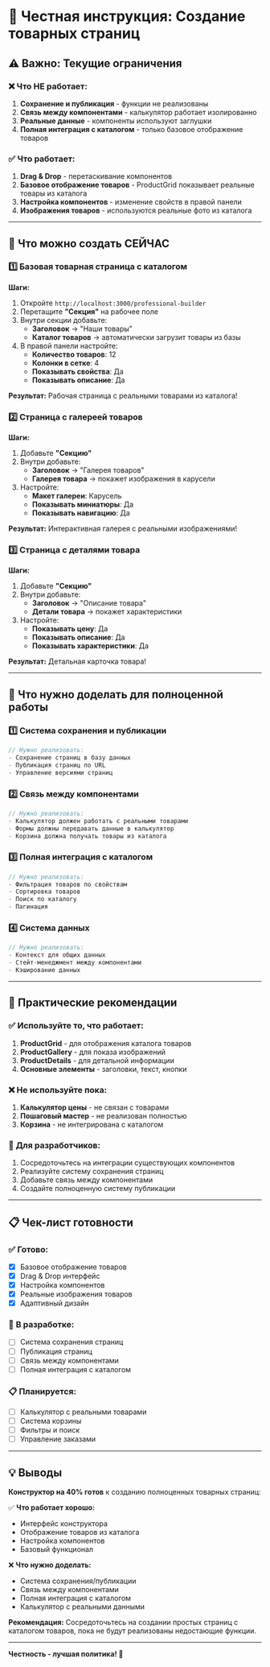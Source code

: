 # 🔧 Честная инструкция: Создание товарных страниц

## ⚠️ **Важно: Текущие ограничения**

### ❌ **Что НЕ работает:**
1. **Сохранение и публикация** - функции не реализованы
2. **Связь между компонентами** - калькулятор работает изолированно
3. **Реальные данные** - компоненты используют заглушки
4. **Полная интеграция с каталогом** - только базовое отображение товаров

### ✅ **Что работает:**
1. **Drag & Drop** - перетаскивание компонентов
2. **Базовое отображение товаров** - ProductGrid показывает реальные товары из каталога
3. **Настройка компонентов** - изменение свойств в правой панели
4. **Изображения товаров** - используются реальные фото из каталога

---

## 🚀 **Что можно создать СЕЙЧАС**

### 1️⃣ **Базовая товарная страница с каталогом**

**Шаги:**
1. Откройте `http://localhost:3000/professional-builder`
2. Перетащите **"Секция"** на рабочее поле
3. Внутри секции добавьте:
   - **Заголовок** → "Наши товары"
   - **Каталог товаров** → автоматически загрузит товары из базы
4. В правой панели настройте:
   - **Количество товаров**: 12
   - **Колонки в сетке**: 4
   - **Показывать свойства**: Да
   - **Показывать описание**: Да

**Результат:** Рабочая страница с реальными товарами из каталога!

### 2️⃣ **Страница с галереей товаров**

**Шаги:**
1. Добавьте **"Секцию"**
2. Внутри добавьте:
   - **Заголовок** → "Галерея товаров"
   - **Галерея товара** → покажет изображения в карусели
3. Настройте:
   - **Макет галереи**: Карусель
   - **Показывать миниатюры**: Да
   - **Показывать навигацию**: Да

**Результат:** Интерактивная галерея с реальными изображениями!

### 3️⃣ **Страница с деталями товара**

**Шаги:**
1. Добавьте **"Секцию"**
2. Внутри добавьте:
   - **Заголовок** → "Описание товара"
   - **Детали товара** → покажет характеристики
3. Настройте:
   - **Показывать цену**: Да
   - **Показывать описание**: Да
   - **Показывать характеристики**: Да

**Результат:** Детальная карточка товара!

---

## 🔧 **Что нужно доделать для полноценной работы**

### 1️⃣ **Система сохранения и публикации**
```typescript
// Нужно реализовать:
- Сохранение страниц в базу данных
- Публикация страниц по URL
- Управление версиями страниц
```

### 2️⃣ **Связь между компонентами**
```typescript
// Нужно реализовать:
- Калькулятор должен работать с реальными товарами
- Формы должны передавать данные в калькулятор
- Корзина должна получать товары из каталога
```

### 3️⃣ **Полная интеграция с каталогом**
```typescript
// Нужно реализовать:
- Фильтрация товаров по свойствам
- Сортировка товаров
- Поиск по каталогу
- Пагинация
```

### 4️⃣ **Система данных**
```typescript
// Нужно реализовать:
- Контекст для общих данных
- Стейт-менеджмент между компонентами
- Кэширование данных
```

---

## 🎯 **Практические рекомендации**

### ✅ **Используйте то, что работает:**
1. **ProductGrid** - для отображения каталога товаров
2. **ProductGallery** - для показа изображений
3. **ProductDetails** - для детальной информации
4. **Основные элементы** - заголовки, текст, кнопки

### ❌ **Не используйте пока:**
1. **Калькулятор цены** - не связан с товарами
2. **Пошаговый мастер** - не реализован полностью
3. **Корзина** - не интегрирована с каталогом

### 🔧 **Для разработчиков:**
1. Сосредоточьтесь на интеграции существующих компонентов
2. Реализуйте систему сохранения страниц
3. Добавьте связь между компонентами
4. Создайте полноценную систему публикации

---

## 📋 **Чек-лист готовности**

### ✅ **Готово:**
- [x] Базовое отображение товаров
- [x] Drag & Drop интерфейс
- [x] Настройка компонентов
- [x] Реальные изображения товаров
- [x] Адаптивный дизайн

### 🚧 **В разработке:**
- [ ] Система сохранения страниц
- [ ] Публикация страниц
- [ ] Связь между компонентами
- [ ] Полная интеграция с каталогом

### 📋 **Планируется:**
- [ ] Калькулятор с реальными товарами
- [ ] Система корзины
- [ ] Фильтры и поиск
- [ ] Управление заказами

---

## 💡 **Выводы**

**Конструктор на 40% готов** к созданию полноценных товарных страниц:

✅ **Что работает хорошо:**
- Интерфейс конструктора
- Отображение товаров из каталога
- Настройка компонентов
- Базовый функционал

❌ **Что нужно доделать:**
- Система сохранения/публикации
- Связь между компонентами
- Полная интеграция с каталогом
- Калькулятор с реальными данными

**Рекомендация:** Сосредоточьтесь на создании простых страниц с каталогом товаров, пока не будут реализованы недостающие функции.

---

**Честность - лучшая политика! 🎯**

